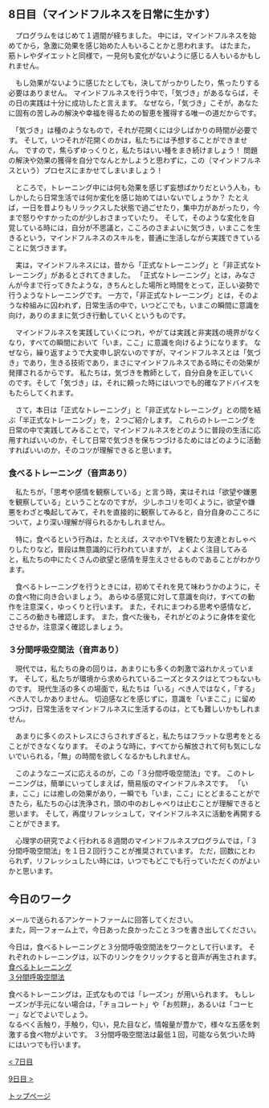 ## 8日目（マインドフルネスを日常に生かす）


　プログラムをはじめて１週間が経ちました。
中には，マインドフルネスを始めてから，急激に効果を感じ始めた人もいることかと思われます。
はたまた，筋トレやダイエットと同様で，一見何も変化がないように感じる人もいるかもしれません。


　もし効果がないように感じたとしても，決してがっかりしたり，焦ったりする必要はありません。
マインドフルネスを行う中で，「気づき」があるならば，その日の実践は十分に成功したと言えます。
なぜなら，「気づき」こそが，あなたに固有の苦しみの解決や幸福を得るための智恵を獲得する唯一の道だからです。

　「気づき」は種のようなもので，それが花開くには少しばかりの時間が必要です。
そして，いつそれが花開くのかは，私たちには予想することができません。
ですので，焦らずゆっくりと，私たちはいい種をまき続けましょう！
問題の解決や効果の獲得を自分でなんとかしようと思わずに，この（マインドフルネスという）プロセスにまかせてしまいましょう！


　ところで，トレーニング中には何も効果を感じず妄想ばかりだという人も，もしかしたら日常生活では何か変化を感じ始めてはいないでしょうか？
たとえば，一日を昔よりもリラックスした状態で過ごせたり，集中力があがったり，今まで怒りやすかったのが少しおさまっていたり。
そして，そのような変化を自覚している時には，自分が不思議と，こころのさまよいに気づき，いまここを生きるという，マインドフルネスのスキルを，普通に生活しながら実践できていることに気づきます。


　実は，マインドフルネスには，昔から「正式なトレーニング」と「非正式なトレーニング」があるとされてきました。
「正式なトレーニング」とは，みなさんが今まで行ってきたような，きちんとした場所と時間をとって，正しい姿勢で行うようなトレーニングです。
一方で，「非正式なトレーニング」とは，そのような枠組みに囚われず，日常生活の中で，いつどこでも，いまこの瞬間に意識を向け，ありのままに気づき行動していくというものです。


　マインドフルネスを実践していくにつれ，やがては実践と非実践の境界がなくなり，すべての瞬間において「いま，ここ」に意識を向けるようになります。
なぜなら，繰り返すようで大変申し訳ないのですが，マインドフルネスとは「気づき」であり，生きる技術であり，まさにマインドフルネスである時にその効果が発揮されるからです。
私たちは，気づきを教師として，自分自身を正していくのです。そして「気づき」は，それに頼った時にはいつでも的確なアドバイスをもたらしてくれます。


　さて，本日は「正式なトレーニング」と「非正式なトレーニング」との間を結ぶ「半正式なトレーニング」を，２つご紹介します。
これらのトレーニングを日常の中で実践してみることで，マインドフルネスをどのように普段の生活に応用すればいいのか，そして日常で気づきを保ちつづけるためにはどのように活動すればいいのか，そのコツが理解できると思います。


### 食べるトレーニング（音声あり）

　私たちが，「思考や感情を観察している」と言う時，実はそれは「欲望や嫌悪を観察している」ということなのですが，
少しホコリを叩くように，欲望や嫌悪をわざと喚起してみて，それを直接的に観察してみると，自分自身のこころについて，より深い理解が得られるかもしれません。


　特に，食べるという行為は，たとえば，スマホやTVを観たり友達とおしゃべりしたりなど，普段は無意識的に行われていますが，
よくよく注目してみると，私たちの中にたくさんの欲望と感情を芽生えさせるものであることがわかります。


　食べるトレーニングを行うときには，初めてそれを見て味わうかのように，その食べ物に向き合いましょう。
あらゆる感覚に対して意識を向け，すべての動作を注意深く，ゆっくりと行います。
また，それにまつわる思考や感情など，こころの動きも確認します。
また，食べた後も，それがどのように身体を変化させるか，注意深く確認しましょう。


### ３分間呼吸空間法（音声あり）

　現代では，私たちの身の回りは，あまりにも多くの刺激で溢れかえっています。
そして，私たちが環境から求められているニーズとタスクはとてつもないものです。
現代生活の多くの場面で，私たちは「いる」べき人ではなく，「する」べき人でしかありません。
切迫感などを感じずに，意識を「いまここ」に留めつづけ，日常生活をマインドフルネスに生活するのは，とても難しいかもしれません。


　あまりに多くのストレスにさらされすぎると，私たちはフラットな思考をとることができなくなります。
そのような時に，すべてから解放されて何も気にしないでいられる，「無」の時間を欲しくなるかもしれません。


　このようなニーズに応えるのが，この「３分間呼吸空間法」です。
このトレーニングは，簡単にいってしまえば，簡易版のマインドフルネスです。
「いま，ここ」には癒しの効果があり，一瞬でも「いま，ここ」にとどまることができたら，私たちの心は洗浄され，頭の中のおしゃべりは止むことが理解できると思います。
そして，再度リフレッシュして，マインドフルネスに活動を再開することができます。


　心理学の研究でよく行われる８週間のマインドフルネスプログラムでは，「３分間呼吸空間法」を１日２回行うことが推奨されています。
ただ，回数にとわられず，リフレッシュしたい時には，いつでもどこでも行っていただくのがよいかと思います。


## 今日のワーク

メールで送られるアンケートファームに回答してください。  
また，同一フォーム上で，今日あった良かったこと３つを書き出してください。  

今日は，食べるトレーニングと３分間呼吸空間法をワークとして行います。 
それぞれのトレーニングは，以下のリンクをクリックすると音声が再生されます。  
[食べるトレーニング](https://drive.google.com/file/d/1-u2zAbMDjAk3J80f1fRlNZOlzSVGCpzC/view?usp=sharing)  
[３分間呼吸空間法](https://drive.google.com/file/d/1zNFI61D6SpsBwPiPs_D19ndxzR6SuCrB/view?usp=sharing)

食べるトレーニングは，正式なものでは「レーズン」が用いられます。
もしレーズンが手元にない場合は，「チョコレート」や「お煎餅」，あるいは「コーヒー」などでよいでしょう。  
なるべく舌触り，手触り，匂い，見た目など，情報量が豊かで，様々な五感を刺激する食べ物がよいです。
３分間呼吸空間法は最低１回，可能なら気づいた時にはいつでも行います。



[< 7日目](https://hogishima.github.io/mfcbt/program/day7)

[9日目 >](https://hogishima.github.io/mfcbt/program/day9)

[トップページ](https://hogishima.github.io/mfcbt/)
